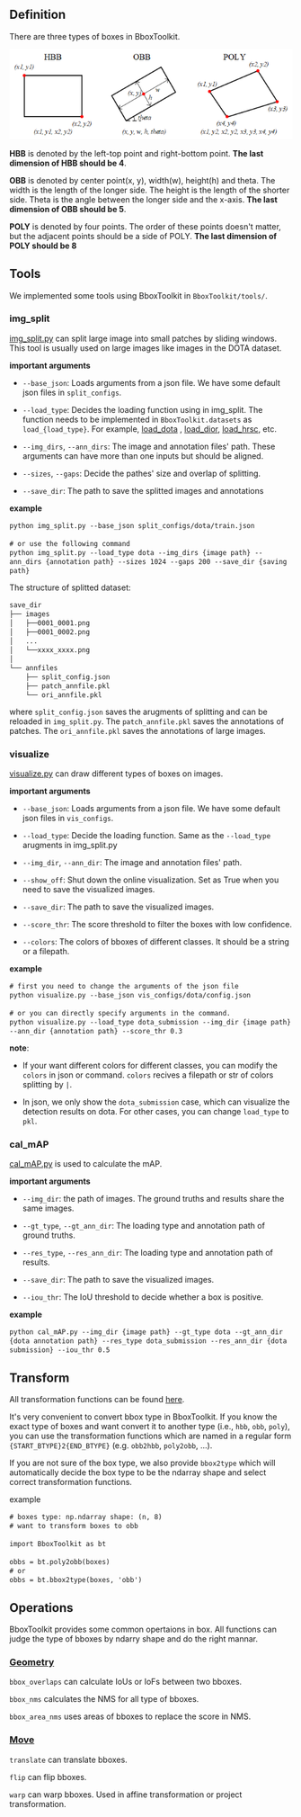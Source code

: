 ## Definition
There are three types of boxes in BboxToolkit.

![bbox definination](definition.png)

**HBB** is denoted by the left-top point and right-bottom point.
**The last dimension of HBB should be 4**.

**OBB** is denoted by center point(x, y), width(w), height(h) and theta.
The width is the length of the longer side. The height is the length of the shorter side. Theta is the angle between the longer side and the x-axis.
**The last dimension of OBB should be 5**.

**POLY** is denoted by four points.
The order of these points doesn't matter, but the adjacent points should be a side of POLY.
**The last dimension of POLY should be 8**

## Tools

We implemented some tools using BboxToolkit in `BboxToolkit/tools/`.

### img_split

[img_split.py](tools/img_split.py) can split large image into small patches by sliding windows. 
This tool is usually used on large images like images in the DOTA dataset.

**important arguments**

- `--base_json`: Loads arguments from a json file. We have some default json files in `split_configs`.

- `--load_type`: Decides the loading function using in img_split. The function needs to be implemented in `BboxToolkit.datasets` as `load_{load_type}`. 
For example, [load_dota](BboxToolkit/datasets/DOTAio.py) , [load_dior](BboxToolkit/datasets/DIORio.py), [load_hrsc](BboxToolkit/datasets/HRSCio.py), etc.

- `--img_dirs`, `--ann_dirs`: The image and annotation files' path. These arguments can have more than one inputs but should be aligned.

- `--sizes`, `--gaps`: Decide the pathes' size and overlap of splitting.

- `--save_dir`: The path to save the splitted images and annotations

**example**
```shell
python img_split.py --base_json split_configs/dota/train.json

# or use the following command
python img_split.py --load_type dota --img_dirs {image path} --ann_dirs {annotation path} --sizes 1024 --gaps 200 --save_dir {saving path}
```

The structure of splitted dataset:

```
save_dir
├── images
│   ├──0001_0001.png
│   ├──0001_0002.png
│   ...
│   └──xxxx_xxxx.png
│
└── annfiles
    ├── split_config.json
    ├── patch_annfile.pkl
    └── ori_annfile.pkl
```

where `split_config.json` saves the arugments of splitting and can be reloaded in `img_split.py`.
The `patch_annfile.pkl` saves the annotations of patches.
The `ori_annfile.pkl` saves the annotations of large images.

### visualize

[visualize.py](tools/visualize.py) can draw different types of boxes on images.

**important arguments**

- `--base_json`: Loads arguments from a json file. We have some default json files in `vis_configs`.

- `--load_type`: Decide the loading function. Same as the `--load_type` arugments in img_split.py

- `--img_dir`, `--ann_dir`: The image and annotation files' path. 

- `--show_off`: Shut down the online visualization. Set as True when you need to save the visualized images.

- `--save_dir`: The path to save the visualized images.

- `--score_thr`: The score threshold to filter the boxes with low confidence.

- `--colors`: The colors of bboxes of different classes. It should be a string or a filepath.

**example**

```shell
# first you need to change the arguments of the json file
python visualize.py --base_json vis_configs/dota/config.json

# or you can directly specify arguments in the command.
python visualize.py --load_type dota_submission --img_dir {image path} --ann_dir {annotation path} --score_thr 0.3
```

**note**: 

- If your want different colors for different classes, you can modify the `colors` in json or command. `colors` recives a filepath or str of colors splitting by `|`.

- In json, we only show the `dota_submission` case, which can visualize the detection results on dota. For other cases, you can change `load_type` to `pkl`.

### cal_mAP

[cal_mAP.py](tools/cal_mAP.py) is used to calculate the mAP. 

**important arguments**

- `--img_dir`:  the path of images. The ground truths and results share the same images.

- `--gt_type`, `--gt_ann_dir`: The loading type and annotation path of ground truths.

- `--res_type`, `--res_ann_dir`: The loading type and annotation path of results.

- `--save_dir`: The path to save the visualized images.

- `--iou_thr`: The IoU threshold to decide whether a box is positive.

**example**

```shell
python cal_mAP.py --img_dir {image path} --gt_type dota --gt_ann_dir {dota annotation path} --res_type dota_submission --res_ann_dir {dota submission} --iou_thr 0.5
```

## Transform

All transformation functions can be found [here](BboxToolkit/transforms.py).

It's very convenient to convert bbox type in BboxToolkit. If you know the exact type of boxes and want convert it to another type (i.e., `hbb`, `obb`, `poly`),
you can use the transformation functions which are named in a regular form `{START_BTYPE}2{END_BTYPE}` (e.g. `obb2hbb`, `poly2obb`, ...).

If you are not sure of the box type, we also provide `bbox2type` which will automatically decide the box type to be the ndarray shape and select correct transformation functions.

example
```shell
# boxes type: np.ndarray shape: (n, 8)
# want to transform boxes to obb

import BboxToolkit as bt

obbs = bt.poly2obb(boxes)
# or
obbs = bt.bbox2type(boxes, 'obb')
```

## Operations

BboxToolkit provides some common opertaions in box. All functions can judge the type of bboxes by ndarry shape and do the right mannar.

### [Geometry](BboxToolkit/geometry.py)

`bbox_overlaps` can calculate IoUs or IoFs between two bboxes.

`bbox_nms` calculates the NMS for all type of bboxes.

`bbox_area_nms` uses areas of bboxes to replace the score in NMS.

### [Move](BboxToolkit/move.py)

`translate` can translate bboxes.

`flip` can flip bboxes.

`warp` can warp bboxes. Used in affine transformation or project transformation.

